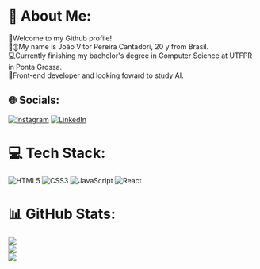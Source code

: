 # 💫 About Me:
👋Welcome to my Github profile!<br>🙂‍↕️My name is João Vitor Pereira Cantadori, 20 y from Brasil.<br>💻Currently finishing my bachelor's degree in Computer Science at UTFPR in Ponta Grossa.<br>🧠Front-end developer and looking foward to study AI.


## 🌐 Socials:
[![Instagram](https://img.shields.io/badge/Instagram-%23E4405F.svg?logo=Instagram&logoColor=white)](https://instagram.com/joao.cantadori) [![LinkedIn](https://img.shields.io/badge/LinkedIn-%230077B5.svg?logo=linkedin&logoColor=white)](https://www.linkedin.com/in/jo%C3%A3o-vitor-pereira-cantadori-11a433286/) 

# 💻 Tech Stack:
![HTML5](https://img.shields.io/badge/html5-%23E34F26.svg?style=for-the-badge&logo=html5&logoColor=white) ![CSS3](https://img.shields.io/badge/css3-%231572B6.svg?style=for-the-badge&logo=css3&logoColor=white) ![JavaScript](https://img.shields.io/badge/javascript-%23323330.svg?style=for-the-badge&logo=javascript&logoColor=%23F7DF1E) ![React](https://img.shields.io/badge/react-%2320232a.svg?style=for-the-badge&logo=react&logoColor=%2361DAFB)
# 📊 GitHub Stats:
![](https://github-readme-stats.vercel.app/api?username=1Pereira&theme=tokyonight&hide_border=false&include_all_commits=false&count_private=false)<br/>
![](https://github-readme-streak-stats.herokuapp.com/?user=1Pereira&theme=tokyonight&hide_border=false)<br/>
![](https://github-readme-stats.vercel.app/api/top-langs/?username=1Pereira&theme=tokyonight&hide_border=false&include_all_commits=false&count_private=false&layout=compact)

<!-- Proudly created with GPRM ( https://gprm.itsvg.in ) -->
